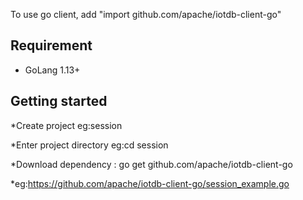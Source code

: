 <!--

    Licensed to the Apache Software Foundation (ASF) under one
    or more contributor license agreements.  See the NOTICE file
    distributed with this work for additional information
    regarding copyright ownership.  The ASF licenses this file
    to you under the Apache License, Version 2.0 (the
    "License"); you may not use this file except in compliance
    with the License.  You may obtain a copy of the License at

        http://www.apache.org/licenses/LICENSE-2.0

    Unless required by applicable law or agreed to in writing,
    software distributed under the License is distributed on an
    "AS IS" BASIS, WITHOUT WARRANTIES OR CONDITIONS OF ANY
    KIND, either express or implied.  See the License for the
    specific language governing permissions and limitations
    under the License.

-->

To use go client, add "import github.com/apache/iotdb-client-go" 

## Requirement
* GoLang 1.13+

## Getting started
*Create project eg:session

*Enter project directory eg:cd session

*Download dependency : go get github.com/apache/iotdb-client-go

*eg:https://github.com/apache/iotdb-client-go/session_example.go


